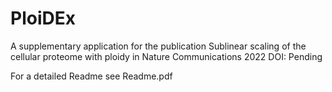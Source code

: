 # PloiDEx
A supplementary application for the publication Sublinear scaling of the cellular proteome with ploidy in Nature Communications 2022
DOI: Pending

For a detailed Readme see Readme.pdf
